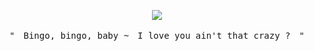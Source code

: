 <p align="center">
<img src=https://media.discordapp.net/attachments/1236572203919867994/1238040745168998451/Untitled713_20240509135131.png?ex=6654e90b&is=6653978b&hm=f68e04cb36670234a58dd513651f3620768d428dabfc982a4604ad5303089051&
</p>
<p align="center">
<samp>"　Bingo,  bingo,  baby  ~　I  love  you  ain't  that  crazy  ?　"</samp>
</p>
